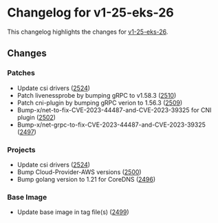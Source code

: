 # Changelog for v1-25-eks-26

This changelog highlights the changes for [v1-25-eks-26](https://github.com/aws/eks-distro/tree/v1-25-eks-26).

## Changes

### Patches
* Update csi drivers ([2524](https://github.com/aws/eks-distro/pull/2524))
* Patch livenessprobe by bumping gRPC to v1.58.3 ([2510](https://github.com/aws/eks-distro/pull/2510))
* Patch cni-plugin by bumping gRPC verion to 1.56.3 ([2509](https://github.com/aws/eks-distro/pull/2509))
* Bump-x/net-to-fix-CVE-2023-44487-and-CVE-2023-39325 for CNI plugin ([2502](https://github.com/aws/eks-distro/pull/2502))
* Bump-x/net-grpc-to-fix-CVE-2023-44487-and-CVE-2023-39325 ([2497](https://github.com/aws/eks-distro/pull/2497))

### Projects
* Update csi drivers ([2524](https://github.com/aws/eks-distro/pull/2524))
* Bump Cloud-Provider-AWS versions ([2500](https://github.com/aws/eks-distro/pull/2500))
* Bump golang version to 1.21  for CoreDNS ([2496](https://github.com/aws/eks-distro/pull/2496))

### Base Image
* Update base image in tag file(s) ([2499](https://github.com/aws/eks-distro/pull/2499))

